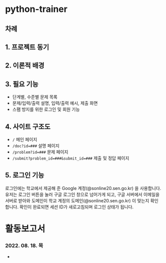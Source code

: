 # python-trainer

## 차례

## 1. 프로젝트 동기

## 2. 이론적 배경

## 3. 필요 기능

- 단계별, 수준별 문제 목록
- 문제/입력/출력 설명, 입력/출력 예시, 제출 화면
- 스팸 방지를 위한 로그인 및 회원 기능

## 4. 사이트 구조도

* `/` 메인 페이지
* `/doc?id=###` 설명 페이지
* `/problem?id=###` 문제 페이지
* `/submit?problem_id=###&submit_id=###` 제출 및 정답 페이지

## 5. 로그인 기능

 로그인에는 학교에서 제공해 준 Google 계정(@sonline20.sen.go.kr) 을 사용합니다. 유저는 로그인 버튼을 눌러 구글 로그인 창으로 넘어가게 되고, 구글 서버에서 이메일을 서버로 받아와 도메인이 학교 계정의 도메인(@sonline20.sen.go.kr) 이 맞는지 확인합니다. 확인이 완료되면 세션 ID가 새로고침되며 로그인 상태가 됩니다.


# 활동보고서
### 2022. 08. 18. 목

- 